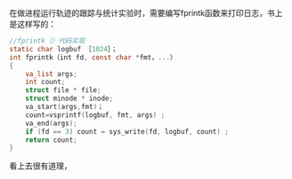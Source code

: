 在做进程运行轨迹的跟踪与统计实验时，需要编写fprintk函数来打印日志，书上是这样写的：
```c
//fprintk（）代码实现
static char logbuf ［1024］；
int fprintk（int fd, const char *fmt，...）
{
	va_list args;
	int count;
	struct file * file;
	struct minode * inode;
	va_start(args,fmt)；
	count=vsprintf(logbuf, fmt, args) ;
	va_end(args);
	if (fd == 3) count = sys_write(fd, logbuf, count) ;
	return count;
}
```
看上去很有道理，

